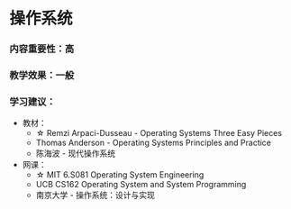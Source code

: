 # 操作系统

### 内容重要性：高

### 教学效果：一般

### 学习建议：

* 教材：
  * ☆ Remzi Arpaci-Dusseau - Operating Systems Three Easy Pieces
  * Thomas Anderson - Operating Systems Principles and Practice
  * 陈海波 - 现代操作系统
* 网课：
  * ☆ MIT 6.S081 Operating System Engineering
  * UCB CS162 Operating System and System Programming
  * 南京大学 - 操作系统：设计与实现

